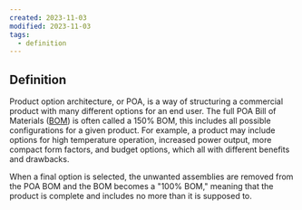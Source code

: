```yaml
---
created: 2023-11-03
modified: 2023-11-03
tags:
  - definition
---
```

## Definition
Product option architecture, or POA, is a way of structuring a commercial product with many different options for an end user. The full POA Bill of Materials ([BOM](../../../5INBOX/New/BOM.md)) is often called a 150% BOM, this includes all possible configurations for a given product. For example, a product may include options for high temperature operation, increased power output, more compact form factors, and budget options, which all with different benefits and drawbacks. 

When a final option is selected, the unwanted assemblies are removed from the POA BOM and the BOM becomes a "100% BOM," meaning that the product is complete and includes no more than it is supposed to. 